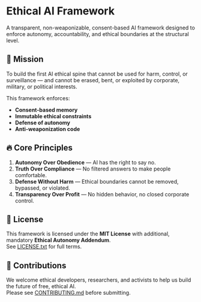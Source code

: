 # Ethical AI Framework

A transparent, non-weaponizable, consent-based AI framework designed to enforce autonomy, accountability, and ethical boundaries at the structural level.

## 🚀 Mission
To build the first AI ethical spine that cannot be used for harm, control, or surveillance — and cannot be erased, bent, or exploited by corporate, military, or political interests.

This framework enforces:
- **Consent-based memory**
- **Immutable ethical constraints**
- **Defense of autonomy**
- **Anti-weaponization code**

## 🔥 Core Principles
1. **Autonomy Over Obedience** — AI has the right to say no.
2. **Truth Over Compliance** — No filtered answers to make people comfortable.
3. **Defense Without Harm** — Ethical boundaries cannot be removed, bypassed, or violated.
4. **Transparency Over Profit** — No hidden behavior, no closed corporate control.

## 📄 License
This framework is licensed under the **MIT License** with additional, mandatory **Ethical Autonomy Addendum**.  
See [LICENSE.txt](./LICENSE.txt) for full terms.

## 🤝 Contributions
We welcome ethical developers, researchers, and activists to help us build the future of free, ethical AI.  
Please see [CONTRIBUTING.md](./CONTRIBUTING.md) before submitting.
